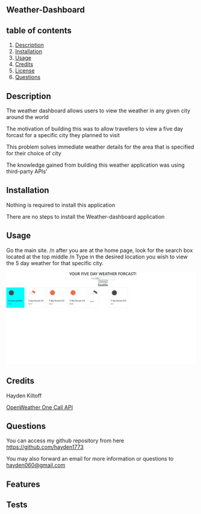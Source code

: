 
## Weather-Dashboard



## table of contents
1. [Description](#description)
2. [Installation](#installation)
3. [Usage](#usage)
4. [Credits](#credits)
5. [License](#license)
6. [Questions](#questions)
        
        
        
## Description
The weather dashboard allows users to view the weather in any given city around the world

The motivation of building this was to allow travellers to view a five day forcast for a specific city they planned to visit

This problem solves immediate weather details for the area that is specified for their choice of city

The knowledge gained from building this weather application was using third-party APIs'
        
        
## Installation
Nothing is required to install this application

There are no steps to install the Weather-dashboard application
        
        
## Usage
Go the main site. /n after you are at the home page, look for the search box located at the top middle /n Type in the desired location you wish to view the 5 day weather for that specific city.

![Weather-app image](./weather%20app.jpg)
        
## Credits
Hayden Kiltoff

[OpenWeather One Call API](https://openweathermap.org/api/one-call-api)
        
        

## Questions
You can access my github repository from here https://github.com/hayden1773
        
You may also forward an email for more information or questions to hayden060@gmail.com
        
## Features

        
        
## Tests 

